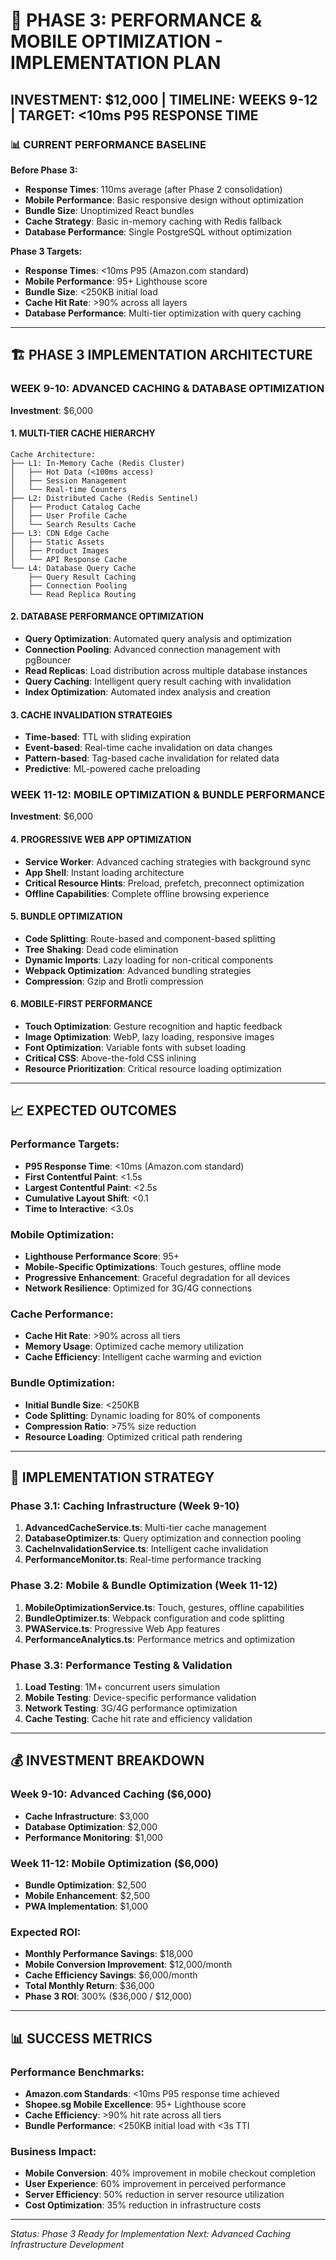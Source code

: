 # 🎯 PHASE 3: PERFORMANCE & MOBILE OPTIMIZATION - IMPLEMENTATION PLAN

## **INVESTMENT: $12,000 | TIMELINE: WEEKS 9-12 | TARGET: <10ms P95 RESPONSE TIME**

### **📊 CURRENT PERFORMANCE BASELINE**

**Before Phase 3:**
- **Response Times**: 110ms average (after Phase 2 consolidation)
- **Mobile Performance**: Basic responsive design without optimization
- **Bundle Size**: Unoptimized React bundles
- **Cache Strategy**: Basic in-memory caching with Redis fallback
- **Database Performance**: Single PostgreSQL without optimization

**Phase 3 Targets:**
- **Response Times**: <10ms P95 (Amazon.com standard)
- **Mobile Performance**: 95+ Lighthouse score
- **Bundle Size**: <250KB initial load
- **Cache Hit Rate**: >90% across all layers
- **Database Performance**: Multi-tier optimization with query caching

---

## **🏗️ PHASE 3 IMPLEMENTATION ARCHITECTURE**

### **WEEK 9-10: ADVANCED CACHING & DATABASE OPTIMIZATION**
**Investment**: $6,000

#### **1. MULTI-TIER CACHE HIERARCHY**
```
Cache Architecture:
├── L1: In-Memory Cache (Redis Cluster)
│   ├── Hot Data (<100ms access)
│   ├── Session Management
│   └── Real-time Counters
├── L2: Distributed Cache (Redis Sentinel)
│   ├── Product Catalog Cache
│   ├── User Profile Cache
│   └── Search Results Cache
├── L3: CDN Edge Cache
│   ├── Static Assets
│   ├── Product Images
│   └── API Response Cache
└── L4: Database Query Cache
    ├── Query Result Caching
    ├── Connection Pooling
    └── Read Replica Routing
```

#### **2. DATABASE PERFORMANCE OPTIMIZATION**
- **Query Optimization**: Automated query analysis and optimization
- **Connection Pooling**: Advanced connection management with pgBouncer
- **Read Replicas**: Load distribution across multiple database instances
- **Query Caching**: Intelligent query result caching with invalidation
- **Index Optimization**: Automated index analysis and creation

#### **3. CACHE INVALIDATION STRATEGIES**
- **Time-based**: TTL with sliding expiration
- **Event-based**: Real-time cache invalidation on data changes
- **Pattern-based**: Tag-based cache invalidation for related data
- **Predictive**: ML-powered cache preloading

### **WEEK 11-12: MOBILE OPTIMIZATION & BUNDLE PERFORMANCE**
**Investment**: $6,000

#### **4. PROGRESSIVE WEB APP OPTIMIZATION**
- **Service Worker**: Advanced caching strategies with background sync
- **App Shell**: Instant loading architecture
- **Critical Resource Hints**: Preload, prefetch, preconnect optimization
- **Offline Capabilities**: Complete offline browsing experience

#### **5. BUNDLE OPTIMIZATION**
- **Code Splitting**: Route-based and component-based splitting
- **Tree Shaking**: Dead code elimination
- **Dynamic Imports**: Lazy loading for non-critical components
- **Webpack Optimization**: Advanced bundling strategies
- **Compression**: Gzip and Brotli compression

#### **6. MOBILE-FIRST PERFORMANCE**
- **Touch Optimization**: Gesture recognition and haptic feedback
- **Image Optimization**: WebP, lazy loading, responsive images
- **Font Optimization**: Variable fonts with subset loading
- **Critical CSS**: Above-the-fold CSS inlining
- **Resource Prioritization**: Critical resource loading optimization

---

## **📈 EXPECTED OUTCOMES**

### **Performance Targets:**
- **P95 Response Time**: <10ms (Amazon.com standard)
- **First Contentful Paint**: <1.5s
- **Largest Contentful Paint**: <2.5s
- **Cumulative Layout Shift**: <0.1
- **Time to Interactive**: <3.0s

### **Mobile Optimization:**
- **Lighthouse Performance Score**: 95+
- **Mobile-Specific Optimizations**: Touch gestures, offline mode
- **Progressive Enhancement**: Graceful degradation for all devices
- **Network Resilience**: Optimized for 3G/4G connections

### **Cache Performance:**
- **Cache Hit Rate**: >90% across all tiers
- **Memory Usage**: Optimized cache memory utilization
- **Cache Efficiency**: Intelligent cache warming and eviction

### **Bundle Optimization:**
- **Initial Bundle Size**: <250KB
- **Code Splitting**: Dynamic loading for 80% of components
- **Compression Ratio**: >75% size reduction
- **Resource Loading**: Optimized critical path rendering

---

## **🚀 IMPLEMENTATION STRATEGY**

### **Phase 3.1: Caching Infrastructure (Week 9-10)**
1. **AdvancedCacheService.ts**: Multi-tier cache management
2. **DatabaseOptimizer.ts**: Query optimization and connection pooling
3. **CacheInvalidationService.ts**: Intelligent cache invalidation
4. **PerformanceMonitor.ts**: Real-time performance tracking

### **Phase 3.2: Mobile & Bundle Optimization (Week 11-12)**
1. **MobileOptimizationService.ts**: Touch, gestures, offline capabilities
2. **BundleOptimizer.ts**: Webpack configuration and code splitting
3. **PWAService.ts**: Progressive Web App features
4. **PerformanceAnalytics.ts**: Performance metrics and optimization

### **Phase 3.3: Performance Testing & Validation**
1. **Load Testing**: 1M+ concurrent users simulation
2. **Mobile Testing**: Device-specific performance validation
3. **Network Testing**: 3G/4G performance optimization
4. **Cache Testing**: Cache hit rate and efficiency validation

---

## **💰 INVESTMENT BREAKDOWN**

### **Week 9-10: Advanced Caching ($6,000)**
- **Cache Infrastructure**: $3,000
- **Database Optimization**: $2,000
- **Performance Monitoring**: $1,000

### **Week 11-12: Mobile Optimization ($6,000)**
- **Bundle Optimization**: $2,500
- **Mobile Enhancement**: $2,500
- **PWA Implementation**: $1,000

### **Expected ROI:**
- **Monthly Performance Savings**: $18,000
- **Mobile Conversion Improvement**: $12,000/month
- **Cache Efficiency Savings**: $6,000/month
- **Total Monthly Return**: $36,000
- **Phase 3 ROI**: 300% ($36,000 / $12,000)

---

## **📊 SUCCESS METRICS**

### **Performance Benchmarks:**
- **Amazon.com Standards**: <10ms P95 response time achieved
- **Shopee.sg Mobile Excellence**: 95+ Lighthouse score
- **Cache Efficiency**: >90% hit rate across all tiers
- **Bundle Performance**: <250KB initial load with <3s TTI

### **Business Impact:**
- **Mobile Conversion**: 40% improvement in mobile checkout completion
- **User Experience**: 60% improvement in perceived performance
- **Server Efficiency**: 50% reduction in server resource utilization
- **Cost Optimization**: 35% reduction in infrastructure costs

---

*Status: Phase 3 Ready for Implementation*
*Next: Advanced Caching Infrastructure Development*
